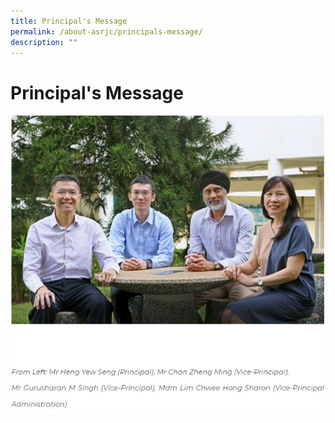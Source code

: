 ```yaml
---
title: Principal's Message
permalink: /about-asrjc/principals-message/
description: ""
---
```

# Principal's Message

![](/images/Principal's%20Message.jpg)